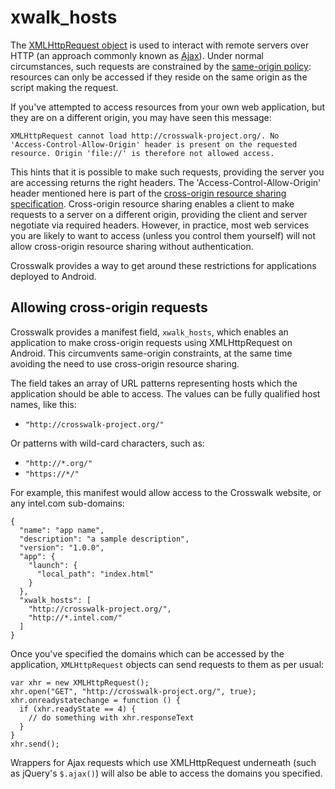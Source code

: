 # xwalk_hosts

The [XMLHttpRequest object](http://www.w3.org/TR/XMLHttpRequest/) is used to interact with remote servers over HTTP (an approach commonly known as [Ajax](http://www.adaptivepath.com/ideas/ajax-new-approach-web-applications/)). Under normal circumstances, such requests are constrained by the [same-origin policy](http://www.w3.org/Security/wiki/Same_Origin_Policy): resources can only be accessed if they reside on the same origin as the script making the request.

If you've attempted to access resources from your own web application, but they are on a different origin, you may have seen this message:

    XMLHttpRequest cannot load http://crosswalk-project.org/. No
    'Access-Control-Allow-Origin' header is present on the requested
    resource. Origin 'file://' is therefore not allowed access.

This hints that it is possible to make such requests, providing the server you are accessing returns the right headers. The 'Access-Control-Allow-Origin' header mentioned here is part of the [cross-origin resource sharing specification](http://www.w3.org/TR/cors/). Cross-origin resource sharing enables a client to make requests to a server on a different origin, providing the client and server negotiate via required headers. However, in practice, most web services you are likely to want to access (unless you control them yourself) will not allow cross-origin resource sharing without authentication.

Crosswalk provides a way to get around these restrictions for applications deployed to Android.

## Allowing cross-origin requests

Crosswalk provides a manifest field, `xwalk_hosts`, which enables an application to make cross-origin requests using XMLHttpRequest on Android. This circumvents same-origin constraints, at the same time avoiding the need to use cross-origin resource sharing.

The field takes an array of URL patterns representing hosts which the application should be able to access. The values can be fully qualified host names, like this:

* `"http://crosswalk-project.org/"`

Or patterns with wild-card characters, such as:

* `"http://*.org/"`
* `"https://*/"`

For example, this manifest would allow access to the Crosswalk website, or any intel.com sub-domains:

    {
      "name": "app name",
      "description": "a sample description",
      "version": "1.0.0",
      "app": {
        "launch": {
          "local_path": "index.html"
        }
      },
      "xwalk_hosts": [
        "http://crosswalk-project.org/",
        "http://*.intel.com/"
      ]
    }

Once you've specified the domains which can be accessed by the application, `XMLHttpRequest` objects can send requests to them as per usual:

    var xhr = new XMLHttpRequest();
    xhr.open("GET", "http://crosswalk-project.org/", true);
    xhr.onreadystatechange = function () {
      if (xhr.readyState == 4) {
        // do something with xhr.responseText
      }
    }
    xhr.send();

Wrappers for Ajax requests which use XMLHttpRequest underneath (such as jQuery's `$.ajax()`) will also be able to access the domains you specified.
